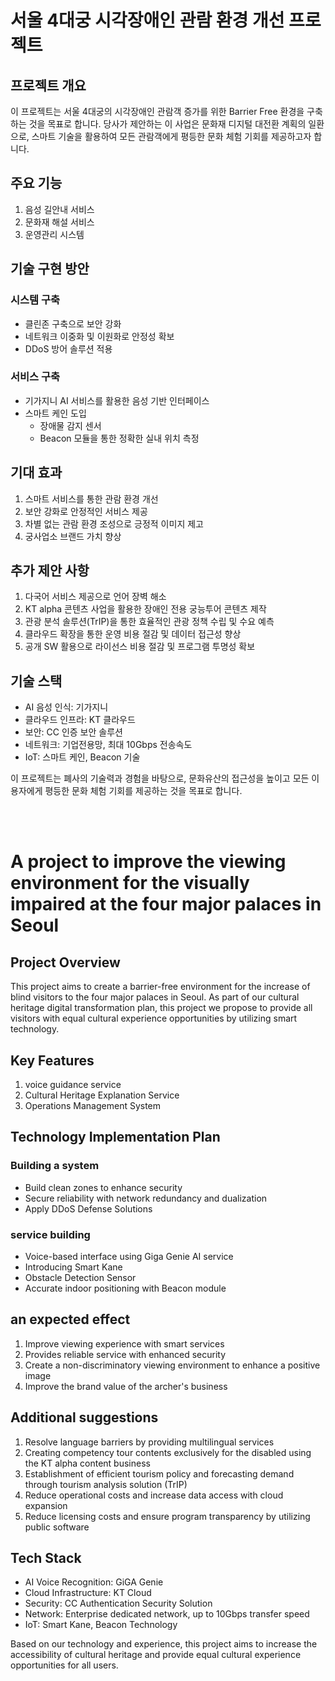# 서울 4대궁 시각장애인 관람 환경 개선 프로젝트

## 프로젝트 개요
이 프로젝트는 서울 4대궁의 시각장애인 관람객 증가를 위한 Barrier Free 환경을 구축하는 것을 목표로 합니다. 당사가 제안하는 이 사업은 문화재 디지털 대전환 계획의 일환으로, 스마트 기술을 활용하여 모든 관람객에게 평등한 문화 체험 기회를 제공하고자 합니다.

## 주요 기능
1. 음성 길안내 서비스
2. 문화재 해설 서비스
3. 운영관리 시스템

## 기술 구현 방안
### 시스템 구축
- 클린존 구축으로 보안 강화
- 네트워크 이중화 및 이원화로 안정성 확보
- DDoS 방어 솔루션 적용

### 서비스 구축
- 기가지니 AI 서비스를 활용한 음성 기반 인터페이스
- 스마트 케인 도입
  - 장애물 감지 센서
  - Beacon 모듈을 통한 정확한 실내 위치 측정

## 기대 효과
1. 스마트 서비스를 통한 관람 환경 개선
2. 보안 강화로 안정적인 서비스 제공
3. 차별 없는 관람 환경 조성으로 긍정적 이미지 제고
4. 궁사업소 브랜드 가치 향상

## 추가 제안 사항
1. 다국어 서비스 제공으로 언어 장벽 해소
2. KT alpha 콘텐츠 사업을 활용한 장애인 전용 궁능투어 콘텐츠 제작
3. 관광 분석 솔루션(TrIP)을 통한 효율적인 관광 정책 수립 및 수요 예측
4. 클라우드 확장을 통한 운영 비용 절감 및 데이터 접근성 향상
5. 공개 SW 활용으로 라이선스 비용 절감 및 프로그램 투명성 확보

## 기술 스택
- AI 음성 인식: 기가지니
- 클라우드 인프라: KT 클라우드
- 보안: CC 인증 보안 솔루션
- 네트워크: 기업전용망, 최대 10Gbps 전송속도
- IoT: 스마트 케인, Beacon 기술

이 프로젝트는 폐사의 기술력과 경험을 바탕으로, 문화유산의 접근성을 높이고 모든 이용자에게 평등한 문화 체험 기회를 제공하는 것을 목표로 합니다.

<br/>
<br/>

# A project to improve the viewing environment for the visually impaired at the four major palaces in Seoul

## Project Overview
This project aims to create a barrier-free environment for the increase of blind visitors to the four major palaces in Seoul. As part of our cultural heritage digital transformation plan, this project we propose to provide all visitors with equal cultural experience opportunities by utilizing smart technology.

## Key Features
1. voice guidance service
2. Cultural Heritage Explanation Service
3. Operations Management System

## Technology Implementation Plan
### Building a system
- Build clean zones to enhance security
- Secure reliability with network redundancy and dualization
- Apply DDoS Defense Solutions

### service building
- Voice-based interface using Giga Genie AI service
- Introducing Smart Kane
- Obstacle Detection Sensor
- Accurate indoor positioning with Beacon module

## an expected effect
1. Improve viewing experience with smart services
2. Provides reliable service with enhanced security
3. Create a non-discriminatory viewing environment to enhance a positive image
4. Improve the brand value of the archer's business

## Additional suggestions
1. Resolve language barriers by providing multilingual services
2. Creating competency tour contents exclusively for the disabled using the KT alpha content business
3. Establishment of efficient tourism policy and forecasting demand through tourism analysis solution (TrIP)
4. Reduce operational costs and increase data access with cloud expansion
5. Reduce licensing costs and ensure program transparency by utilizing public software

## Tech Stack
- AI Voice Recognition: GiGA Genie
- Cloud Infrastructure: KT Cloud
- Security: CC Authentication Security Solution
- Network: Enterprise dedicated network, up to 10Gbps transfer speed
- IoT: Smart Kane, Beacon Technology

Based on our technology and experience, this project aims to increase the accessibility of cultural heritage and provide equal cultural experience opportunities for all users.
